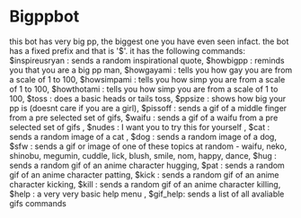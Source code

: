 # Bigppbot
this bot has very big pp, the biggest one you have even seen infact.
the bot has a fixed prefix and that is '$'.
it has the following commands:
$inspireusryan : sends a random inspirational quote, 
$howbigpp : reminds you that you are a big pp man,
$howgayami : tells you how gay you are from a scale of 1 to 100,
$howsimpami : tells you how simp you are from a scale of 1 to 100,
$howthotami : tells you how simp you are from a scale of 1 to 100,
$toss : does a basic heads or tails toss,
$ppsize : shows how big your pp is (doesnt care if you are a girl),
$pissoff : sends a gif of a middle finger from a pre selected set of gifs, 
$waifu : sends a gif of a waifu from a pre selected set of gifs ,
$nudes : I want you to try this for yourself ,
$cat : sends a random image of a cat ,
$dog : sends a random image of a dog,
$sfw : sends a gif or image of one of these topics at random - 
       waifu,
       neko,
       shinobu,
       megumin,
       cuddle,
       lick,
       blush,
       smile,
       nom,
       happy,
       dance,
$hug : sends a random gif of an anime character hugging,
$pat : sends a random gif of an anime character patting,
$kick : sends a random gif of an anime character kicking,
$kill : sends a random gif of an anime character killing,
$help : a very very basic help menu ,
$gif_help: sends a list of all avaliable gifs commands


